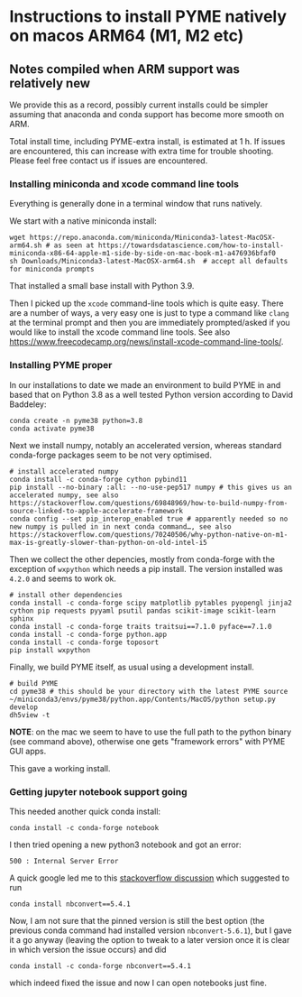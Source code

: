 # Instructions to install PYME natively on macos ARM64 (M1, M2 etc)

## Notes compiled when ARM support was relatively new

We provide this as a record, possibly current installs could be simpler assuming that anaconda and conda support has become more smooth on ARM.

Total install time, including PYME-extra install, is estimated at 1 h. If issues are encountered, this can increase with extra time for trouble shooting. Please feel free contact us if issues are encountered.

### Installing miniconda and xcode command line tools

Everything is generally done in a terminal window that runs natively.

We start with a native miniconda install:

```shell
wget https://repo.anaconda.com/miniconda/Miniconda3-latest-MacOSX-arm64.sh # as seen at https://towardsdatascience.com/how-to-install-miniconda-x86-64-apple-m1-side-by-side-on-mac-book-m1-a476936bfaf0
sh Downloads/Miniconda3-latest-MacOSX-arm64.sh  # accept all defaults for miniconda prompts
```

That installed a small base install with Python 3.9.

Then I picked up the `xcode` command-line tools which is quite easy. There are a number of ways, a very easy one is just to type a command like `clang` at the terminal prompt and then you are immediately prompted/asked if you would like to install the xcode command line tools. See also https://www.freecodecamp.org/news/install-xcode-command-line-tools/. 

### Installing PYME proper

In our installations to date we made an environment to build PYME in and based that on Python 3.8 as a well tested Python version according to David Baddeley:

```shell
conda create -n pyme38 python=3.8
conda activate pyme38
```

Next we install numpy, notably an accelerated version, whereas standard conda-forge packages seem to be not very optimised.

```shell
# install accelerated numpy
conda install -c conda-forge cython pybind11
pip install --no-binary :all: --no-use-pep517 numpy # this gives us an accelerated numpy, see also https://stackoverflow.com/questions/69848969/how-to-build-numpy-from-source-linked-to-apple-accelerate-framework
conda config --set pip_interop_enabled true # apparently needed so no new numpy is pulled in in next conda command…, see also https://stackoverflow.com/questions/70240506/why-python-native-on-m1-max-is-greatly-slower-than-python-on-old-intel-i5
```

Then we collect the other depencies, mostly from conda-forge with the exception of `wxpython` which needs a pip install. The version installed was `4.2.0` and seems to work ok.

```shell
# install other dependencies
conda install -c conda-forge scipy matplotlib pytables pyopengl jinja2 cython pip requests pyyaml psutil pandas scikit-image scikit-learn sphinx
conda install -c conda-forge traits traitsui==7.1.0 pyface==7.1.0
conda install -c conda-forge python.app
conda install -c conda-forge toposort
pip install wxpython
```

Finally, we build PYME itself, as usual using a development install.

```shell
# build PYME
cd pyme38 # this should be your directory with the latest PYME source
~/miniconda3/envs/pyme38/python.app/Contents/MacOS/python setup.py develop
dh5view -t
```
**NOTE**: on the mac we seem to have to use the full path to the python binary (see command above), otherwise one gets "framework errors" with PYME GUI apps.

This gave a working install.

### Getting jupyter notebook support going

This needed another quick conda install:

```shell
conda install -c conda-forge notebook
```

I then tried opening a new python3 notebook and got an error:

```
500 : Internal Server Error
```

A quick google led me to this [stackoverflow discussion](https://stackoverflow.com/questions/36851746/jupyter-notebook-500-internal-server-error) which suggested to run

```
conda install nbconvert==5.4.1
```

Now, I am not sure that the pinned version is still the best option (the previous conda command had installed version `nbconvert-5.6.1`), but I gave it a go anyway (leaving the option to tweak to a later version once it is clear in which version the issue occurs) and did

```shell
conda install -c conda-forge nbconvert==5.4.1
```

which indeed fixed the issue and now I can open notebooks just fine.
